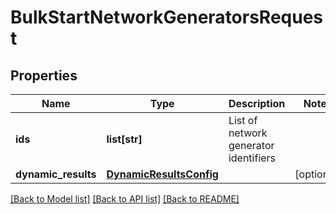 # BulkStartNetworkGeneratorsRequest

## Properties
Name | Type | Description | Notes
------------ | ------------- | ------------- | -------------
**ids** | **list[str]** | List of network generator identifiers | 
**dynamic_results** | [**DynamicResultsConfig**](DynamicResultsConfig.md) |  | [optional] 

[[Back to Model list]](../README.md#documentation-for-models) [[Back to API list]](../README.md#documentation-for-api-endpoints) [[Back to README]](../README.md)


